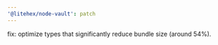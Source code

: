 ```yaml
---
'@litehex/node-vault': patch
---
```


fix: optimize types that significantly reduce bundle size (around 54%).


